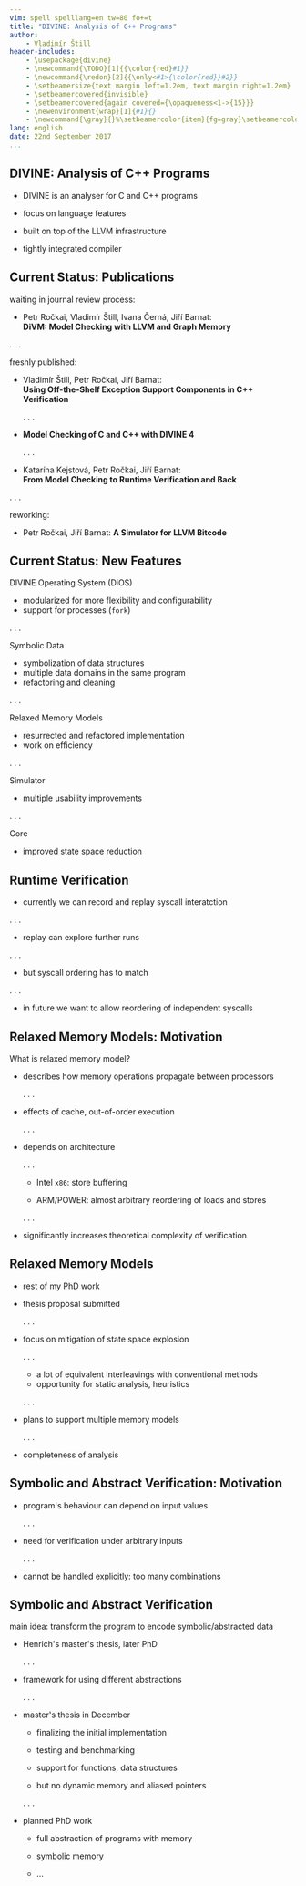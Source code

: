 ```yaml
---
vim: spell spelllang=en tw=80 fo+=t
title: "DIVINE: Analysis of C++ Programs"
author:
    - Vladimír Štill
header-includes:
    - \usepackage{divine}
    - \newcommand{\TODO}[1]{{\color{red}#1}}
    - \newcommand{\redon}[2]{{\only<#1>{\color{red}}#2}}
    - \setbeamersize{text margin left=1.2em, text margin right=1.2em}
    - \setbeamercovered{invisible}
    - \setbeamercovered{again covered={\opaqueness<1->{15}}}
    - \newenvironment{wrap}[1]{#1}{}
    - \newcommand{\gray}{}%\setbeamercolor{item}{fg=gray}\setbeamercolor{normal text}{fg=gray}}
lang: english
date: 22nd September 2017
...
```


## DIVINE: Analysis of C++ Programs

*   DIVINE is an analyser for C and C++ programs

*   focus on language features

*   built on top of the LLVM infrastructure

*   tightly integrated compiler

## Current Status: Publications

waiting in journal review process:

*   Petr Ročkai, Vladimír Štill, Ivana Černá, Jiří Barnat:\
    **DiVM: Model Checking with LLVM and Graph Memory**

. . .

freshly published:

*   Vladimír Štill, Petr Ročkai, Jiří Barnat:\
    **Using Off-the-Shelf Exception Support Components in C++ Verification**

    . . .

*   **Model Checking of C and C++ with DIVINE 4**

    . . .

*   Katarína Kejstová, Petr Ročkai, Jiří Barnat:\
    **From Model Checking to Runtime Verification and Back**

. . .

reworking:

*   Petr Ročkai, Jiří Barnat: **A Simulator for LLVM Bitcode**

## Current Status: New Features

DIVINE Operating System (DiOS)

*   modularized for more flexibility and configurability
*   support for processes (`fork`)

. . .

Symbolic Data

*   symbolization of data structures
*   multiple data domains in the same program
*   refactoring and cleaning

. . .

Relaxed Memory Models

*   resurrected and refactored implementation
*   work on efficiency

. . .

Simulator

*   multiple usability improvements

. . .

Core

*   improved state space reduction

## Runtime Verification

*   currently we can record and replay syscall interatction

. . .

*   replay can explore further runs

. . .

*   but syscall ordering has to match

. . .

*   in future we want to allow reordering of independent syscalls


## Relaxed Memory Models: Motivation

What is relaxed memory model?

*   describes how memory operations propagate between processors

    . . .

*   effects of cache, out-of-order execution

    . . .

*   depends on architecture

    . . .

    *   Intel `x86`: store buffering

    *   ARM/POWER: almost arbitrary reordering of loads and stores

    . . .

*   significantly increases theoretical complexity of verification

## Relaxed Memory Models

*   rest of my PhD work

*   thesis proposal submitted

    . . .

*   focus on mitigation of state space explosion

    . . .

    *   a lot of equivalent interleavings with conventional methods
    *   opportunity for static analysis, heuristics

    . . .

*   plans to support multiple memory models

    . . .

*   completeness of analysis

## Symbolic and Abstract Verification: Motivation

*   program's behaviour can depend on input values

    . . .

*   need for verification under arbitrary inputs

    . . .

*   cannot be handled explicitly: too many combinations

## Symbolic and Abstract Verification

main idea: transform the program to encode symbolic/abstracted data

*   Henrich's master's thesis, later PhD

    . . .

*   framework for using different abstractions

    . . .

*   master's thesis in December

    *   finalizing the initial implementation

    *   testing and benchmarking

    *   support for functions, data structures

    *   but no dynamic memory and aliased pointers


    . . .

*   planned PhD work

    *   full abstraction of programs with memory

    *   symbolic memory

    *   …
